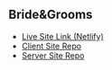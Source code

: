 ## Bride&Grooms

- [Live Site Link (Netlify)](https://transcendent-stardust-3e6ba6.netlify.app/)
- [Client Site Repo](https://github.com/AALabonya/Bride-Grooms)
- [Server Site Repo](https://github.com/AALabonya/Bride-Grooms-Server)